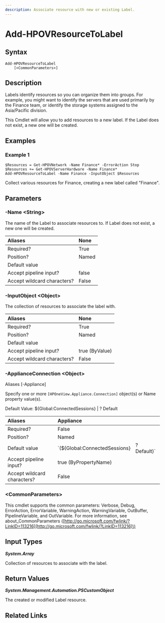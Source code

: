 ```yaml
---
description: Associate resource with new or existing Label.
---
```


# Add-HPOVResourceToLabel

## Syntax

```text
Add-HPOVResourceToLabel
    [<CommonParameters>]
```

## Description

Labels identify resources so you can organize them into groups. For example, you might want to identify the servers that are used primarily by the Finance team, or identify the storage systems assigned to the Asia/Pacific division.

This Cmdlet will allow you to add resources to a new label. If the Label does not exist, a new one will be created.

## Examples

### Example 1

```text
$Resources = Get-HPOVNetwork -Name Finance* -ErrorAction Stop
$Resources += Get-HPOVServerHardware -Name Finance*
Add-HPOVResourceToLabel -Name Finance -InputObject $Resources
```

Collect various resources for Finance, creating a new label called "Finance".

## Parameters

### -Name &lt;String&gt;

The name of the Label to associate resources to. If Label does not exist, a new one will be created.

| Aliases | None |
| :--- | :--- |
| Required? | True |
| Position? | Named |
| Default value |  |
| Accept pipeline input? | false |
| Accept wildcard characters? | False |

### -InputObject &lt;Object&gt;

The collection of resources to associate the label with.

| Aliases | None |
| :--- | :--- |
| Required? | True |
| Position? | Named |
| Default value |  |
| Accept pipeline input? | true \(ByValue\) |
| Accept wildcard characters? | False |

### -ApplianceConnection &lt;Object&gt;

Aliases \[-Appliance\]

Specify one or more `[HPOneView.Appliance.Connection]` object\(s\) or Name property value\(s\).

Default Value: ${Global:ConnectedSessions} \| ? Default

| Aliases | Appliance |  |
| :--- | :--- | :--- |
| Required? | False |  |
| Position? | Named |  |
| Default value | \`\(${Global:ConnectedSessions} | ? Default\)\` |
| Accept pipeline input? | true \(ByPropertyName\) |  |
| Accept wildcard characters? | False |  |

### &lt;CommonParameters&gt;

This cmdlet supports the common parameters: Verbose, Debug, ErrorAction, ErrorVariable, WarningAction, WarningVariable, OutBuffer, PipelineVariable, and OutVariable. For more information, see about\_CommonParameters \([http://go.microsoft.com/fwlink/?LinkID=113216](http://go.microsoft.com/fwlink/?LinkID=113216)\)

## Input Types

_**System.Array**_

Collection of resources to associate with the label.

## Return Values

_**System.Management.Automation.PSCustomObject**_

The created or modified Label resource.

## Related Links

